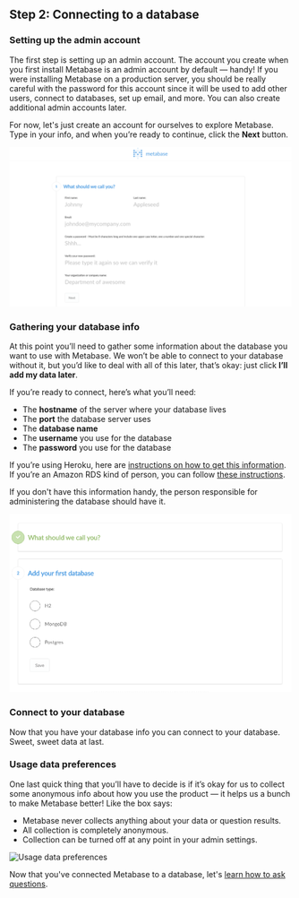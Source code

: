 
## Step 2: Connecting to a database


### Setting up the admin account
The first step is setting up an admin account. The account you create when you first install Metabase is an admin account by default — handy! If you were installing Metabase on a production server, you should be really careful with the password for this account since it will be used to add other users, connect to databases, set up email, and more. You can also create additional admin accounts later.

For now, let's just create an account for ourselves to explore Metabase. Type in your info, and when you’re ready to continue, click the **Next** button.


![accountsetup](images/AccountSetup.png)

### Gathering your database info
At this point you’ll need to gather some information about the database you want to use with Metabase. We won’t be able to connect to your database without it, but you’d like to deal with all of this later, that’s okay: just click **I’ll add my data later**.

If you’re ready to connect, here’s what you’ll need:

* The **hostname** of the server where your database lives
* The **port** the database server uses
* The **database name**
* The **username** you use for the database
* The **password** you use for the database

If you’re using Heroku, here are [instructions on how to get this information](../frequently-asked-questions/questions#how-do-i-look-up-connection-information-for-databases-on-heroku). If you’re an Amazon RDS kind of person, you can follow [these instructions](../frequently-asked-questions/questions#how-do-i-look-up-connection-information-for-databases-on-amazons-rds-service). 

If you don't have this information handy, the person responsible for administering the database should have it. 

![adddatabase](images/AddDatabase.png)
  
### Connect to your database
Now that you have your database info you can connect to your database. Sweet, sweet data at last.

### Usage data preferences
One last quick thing that you’ll have to decide is if it’s okay for us to collect some anonymous info about how you use the product — it helps us a bunch to make Metabase better! Like the box says:
* Metabase never collects anything about your data or question results.
* All collection is completely anonymous.
* Collection can be turned off at any point in your admin settings.

![Usage data preferences](images/UsageData.png)

Now that you've connected Metabase to a database, let's [learn how to ask questions](03-asking-questions.md).